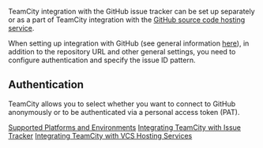 [//]: # (title: Integrating TeamCity with GitHub)
[//]: # (auxiliary-id: Integrating TeamCity with GitHub;GitHub)

TeamCity integration with the GitHub issue tracker can be set up separately or as a part of TeamCity integration with the [GitHub source code hosting service](integrating-teamcity-with-vcs-hosting-services.md).

When setting up integration with GitHub (see general information [here](integrating-teamcity-with-issue-tracker.md#Enabling+Issue+Tracker+Integration)), in addition to the repository URL and other general settings, you need to configure authentication and specify the issue ID pattern.

## Authentication

TeamCity allows you to select whether you want to connect to GitHub anonymously or to be authenticated via a personal access token (PAT).

<seealso>
        <category ref="concepts">
            <a href="supported-platforms-and-environments.md">Supported Platforms and Environments</a>
        </category>
        <category ref="admin-guide">
            <a href="integrating-teamcity-with-issue-tracker.md">Integrating TeamCity with Issue Tracker</a>
            <a href="integrating-teamcity-with-vcs-hosting-services.md">Integrating TeamCity with VCS Hosting Services</a>
        </category>
</seealso>
